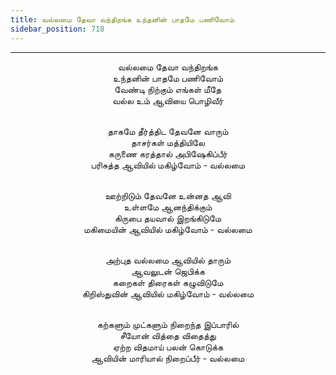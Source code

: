 ```yaml
---
title: வல்லமை தேவா வந்திறங்க உந்தனின் பாதமே பணிவோம்
sidebar_position: 718
---
```


---
<center>
வல்லமை தேவா வந்திறங்க<br/>
உந்தனின் பாதமே பணிவோம்<br/>
வேண்டி நிற்கும் எங்கள் மீதே<br/>
வல்ல உம் ஆவியை பொழிவீர்<br/><br/>

தாகமே தீர்த்திட தேவனே வாரும்<br/>
தாசர்கள் மத்தியிலே<br/>
கருணை கரத்தால் அபிஷேகிப்பீர்<br/>
பரிசுத்த ஆவியில் மகிழ்வோம்            - வல்லமை<br/><br/>

ஊற்றிடும் தேவனே உன்னத ஆவி<br/>
உள்ளமே ஆனந்திக்கும்<br/>
கிருபை தயவால் இறங்கிடுமே<br/>
மகிமையின் ஆவியில் மகிழ்வோம்        - வல்லமை<br/><br/>

அற்புத வல்லமை ஆவியில் தாரும்<br/>
ஆவலுடன் ஜெபிக்க<br/>
கறைகள் திரைகள் கழுவிடுமே<br/>
கிறிஸ்துவின் ஆவியில் மகிழ்வோம்        - வல்லமை<br/><br/>

கற்களும் முட்களும் நிறைந்த இப்பாரில்<br/>
சீயோன் வித்தை விதைத்து<br/>
ஏற்ற விதமாய் பலன் கொடுக்க<br/>
ஆவியின் மாரியால் நிறைப்பீர்            - வல்லமை
</center>